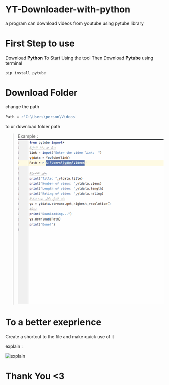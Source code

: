 # YT-Downloader-with-python
a program can download videos from youtube using pytube library



# First Step to use
Download **Python** To Start Using the tool 
Then Download **Pytube** using terminal
```shell
pip install pytube
```
# Download Folder
change the path
```py
Path = r'C:\Users\person\Videos'
```
to ur download folder path 

> Example :
![Example](/Example.gif)



# To a better exeprience 


Create a shortcut to the file and make quick use of it

explain :

![explain](/Explain.gif)



# **Thank You <3**
